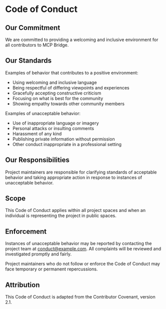 # Code of Conduct

## Our Commitment

We are committed to providing a welcoming and inclusive environment for all contributors to MCP Bridge.

## Our Standards

Examples of behavior that contributes to a positive environment:
- Using welcoming and inclusive language
- Being respectful of differing viewpoints and experiences
- Gracefully accepting constructive criticism
- Focusing on what is best for the community
- Showing empathy towards other community members

Examples of unacceptable behavior:
- Use of inappropriate language or imagery
- Personal attacks or insulting comments
- Harassment of any kind
- Publishing private information without permission
- Other conduct inappropriate in a professional setting

## Our Responsibilities

Project maintainers are responsible for clarifying standards of acceptable behavior and taking appropriate action in response to instances of unacceptable behavior.

## Scope

This Code of Conduct applies within all project spaces and when an individual is representing the project in public spaces.

## Enforcement

Instances of unacceptable behavior may be reported by contacting the project team at conduct@example.com. All complaints will be reviewed and investigated promptly and fairly.

Project maintainers who do not follow or enforce the Code of Conduct may face temporary or permanent repercussions.

## Attribution

This Code of Conduct is adapted from the Contributor Covenant, version 2.1.